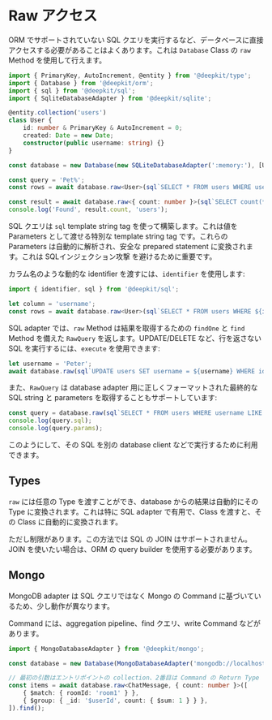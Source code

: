 # Raw アクセス

ORM でサポートされていない SQL クエリを実行するなど、データベースに直接アクセスする必要があることはよくあります。これは `Database` Class の `raw` Method を使用して行えます。

```typescript
import { PrimaryKey, AutoIncrement, @entity } from '@deepkit/type';
import { Database } from '@deepkit/orm';
import { sql } from '@deepkit/sql';
import { SqliteDatabaseAdapter } from '@deepkit/sqlite';

@entity.collection('users')
class User {
    id: number & PrimaryKey & AutoIncrement = 0;
    created: Date = new Date;
    constructor(public username: string) {}
}

const database = new Database(new SQLiteDatabaseAdapter(':memory:'), [User]);

const query = 'Pet%';
const rows = await database.raw<User>(sql`SELECT * FROM users WHERE username LIKE ${query}`).find();

const result = await database.raw<{ count: number }>(sql`SELECT count(*) as count FROM users WHERE username LIKE ${query}`).findOne();
console.log('Found', result.count, 'users');
```

SQL クエリは `sql` template string tag を使って構築します。これは値を Parameters として渡せる特別な template string tag です。これらの Parameters は自動的に解析され、安全な prepared statement に変換されます。これは SQLインジェクション攻撃 を避けるために重要です。

カラム名のような動的な identifier を渡すには、`identifier` を使用します:

```typescript
import { identifier, sql } from '@deepkit/sql';

let column = 'username';
const rows = await database.raw<User>(sql`SELECT * FROM users WHERE ${identifier(column)} LIKE ${query}`).find();
```

SQL adapter では、`raw` Method は結果を取得するための `findOne` と `find` Method を備えた `RawQuery` を返します。UPDATE/DELETE など、行を返さない SQL を実行するには、`execute` を使用できます:

```typescript
let username = 'Peter';
await database.raw(sql`UPDATE users SET username = ${username} WHERE id = 1`).execute();
```

また、`RawQuery` は database adapter 用に正しくフォーマットされた最終的な SQL string と parameters を取得することもサポートしています:

```typescript
const query = database.raw(sql`SELECT * FROM users WHERE username LIKE ${query}`);
console.log(query.sql);
console.log(query.params);
```

このようにして、その SQL を別の database client などで実行するために利用できます。

## Types

`raw` には任意の Type を渡すことができ、database からの結果は自動的にその Type に変換されます。これは特に SQL adapter で有用で、Class を渡すと、その Class に自動的に変換されます。

ただし制限があります。この方法では SQL の JOIN はサポートされません。JOIN を使いたい場合は、ORM の query builder を使用する必要があります。

## Mongo

MongoDB adapter は SQL クエリではなく Mongo の Command に基づいているため、少し動作が異なります。

Command には、aggregation pipeline、find クエリ、write Command などがあります。

```typescript
import { MongoDatabaseAdapter } from '@deepkit/mongo';

const database = new Database(MongoDatabaseAdapter('mongodb://localhost:27017/mydatabase'));

// 最初の引数はエントリポイントの collection、2番目は Command の Return Type です
const items = await database.raw<ChatMessage, { count: number }>([
    { $match: { roomId: 'room1' } },
    { $group: { _id: '$userId', count: { $sum: 1 } } },
]).find();
```